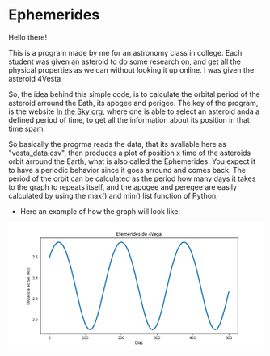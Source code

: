 # Ephemerides


Hello there!

This is a program made by me for an astronomy class in college. Each student was given an asteroid to do some research on, and get all the physical properties as we can without looking it up online. I was given the asteroid 4Vesta

So, the idea behind this simple code, is to calculate the orbital period of the asteroid arround the Eath, its apogee and perigee. The key of the program, is the website [In the Sky org](https://in-the-sky.org/data/asteroids.php#), where one is able to select an asteroid anda a defined period of time, to get  all the information about its position in that time spam.

So basically the progrma reads the data, that its avaliable here as "vesta_data.csv", then produces a plot of position x time of the asteroids orbit arround the Earth, what is also called the Ephemerides. You expect it to have a periodic behavior since it goes arround and comes back. The period of the orbit can be calculated as the period how many days it takes to the graph to repeats itself, and the apogee and peregee are easily calculated by using the max() and min() list function of Python;

* Here an example of how the graph will look like:

![alt text](https://github.com/ArthurSMg/Ephemerides/blob/main/Graph_vesta.png?raw=true)
